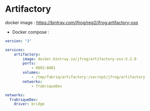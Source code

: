 Artifactory
===================

docker image : https://bintray.com/jfrog/reg2/jfrog:artifactory-oss


* Docker compose :

```yml
version: "3"

services:
    artifactory:
        image: docker.bintray.io/jfrog/artifactory-oss:5.2.0
        ports:
            - 8092:8081
        volumes:
            - /tmp/fabriq/artifactory:/var/opt/jfrog/artifactory
        networks:
            - frabriqueDev    

networks:
  frabriqueDev:
    driver: bridge
```